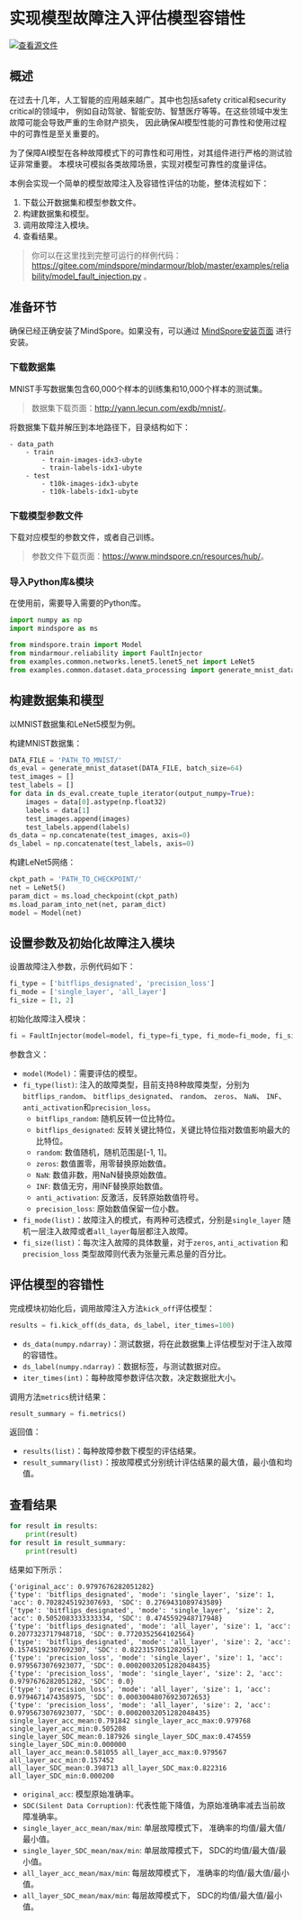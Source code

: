 # 实现模型故障注入评估模型容错性

[![查看源文件](https://mindspore-website.obs.cn-north-4.myhuaweicloud.com/website-images/master/resource/_static/logo_source.png)](https://gitee.com/mindspore/docs/blob/master/docs/mindarmour/docs/source_zh_cn/fault_injection.md)

## 概述

在过去十几年，人工智能的应用越来越广。其中也包括safety critical和security critical的领域中，
例如自动驾驶、智能安防、智慧医疗等等。在这些领域中发生故障可能会导致严重的生命财产损失，
因此确保AI模型性能的可靠性和使用过程中的可靠性是至关重要的。

为了保障AI模型在各种故障模式下的可靠性和可用性，对其组件进行严格的测试验证非常重要。
本模块可模拟各类故障场景，实现对模型可靠性的度量评估。

本例会实现一个简单的模型故障注入及容错性评估的功能，整体流程如下：

1. 下载公开数据集和模型参数文件。
2. 构建数据集和模型。
3. 调用故障注入模块。
4. 查看结果。

> 你可以在这里找到完整可运行的样例代码：<https://gitee.com/mindspore/mindarmour/blob/master/examples/reliability/model_fault_injection.py> 。

## 准备环节

确保已经正确安装了MindSpore。如果没有，可以通过 [MindSpore安装页面](https://www.mindspore.cn/install) 进行安装。  

### 下载数据集

MNIST手写数据集包含60,000个样本的训练集和10,000个样本的测试集。
> 数据集下载页面：<http://yann.lecun.com/exdb/mnist/>。

将数据集下载并解压到本地路径下，目录结构如下：

```text
- data_path
    - train
        - train-images-idx3-ubyte
        - train-labels-idx1-ubyte
    - test
        - t10k-images-idx3-ubyte
        - t10k-labels-idx1-ubyte
```

### 下载模型参数文件

下载对应模型的参数文件，或者自己训练。
> 参数文件下载页面：<https://www.mindspore.cn/resources/hub/>。

### 导入Python库&模块

在使用前，需要导入需要的Python库。

```python
import numpy as np
import mindspore as ms

from mindspore.train import Model
from mindarmour.reliability import FaultInjector
from examples.common.networks.lenet5.lenet5_net import LeNet5
from examples.common.dataset.data_processing import generate_mnist_dataset
```

## 构建数据集和模型

以MNIST数据集和LeNet5模型为例。

构建MNIST数据集：

```python
DATA_FILE = 'PATH_TO_MNIST/'
ds_eval = generate_mnist_dataset(DATA_FILE, batch_size=64)
test_images = []
test_labels = []
for data in ds_eval.create_tuple_iterator(output_numpy=True):
    images = data[0].astype(np.float32)
    labels = data[1]
    test_images.append(images)
    test_labels.append(labels)
ds_data = np.concatenate(test_images, axis=0)
ds_label = np.concatenate(test_labels, axis=0)
```

构建LeNet5网络：

```python
ckpt_path = 'PATH_TO_CHECKPOINT/'
net = LeNet5()
param_dict = ms.load_checkpoint(ckpt_path)
ms.load_param_into_net(net, param_dict)
model = Model(net)
```

## 设置参数及初始化故障注入模块

设置故障注入参数，示例代码如下：

```python
fi_type = ['bitflips_designated', 'precision_loss']
fi_mode = ['single_layer', 'all_layer']
fi_size = [1, 2]
```

初始化故障注入模块：

```python
fi = FaultInjector(model=model, fi_type=fi_type, fi_mode=fi_mode, fi_size=fi_size)
```

参数含义：

- `model(Model)`：需要评估的模型。
- `fi_type(list)`: 注入的故障类型，目前支持8种故障类型，分别为`bitflips_random`、 `bitflips_designated`、 `random`、 `zeros`、 `NaN`、 `INF`、 `anti_activation`和`precision_loss`。
    - `bitflips_random`: 随机反转一位比特位。
    - `bitflips_designated`: 反转关键比特位，关键比特位指对数值影响最大的比特位。
    - `random`: 数值随机，随机范围是[-1, 1]。
    - `zeros`: 数值置零，用零替换原始数值。
    - `NaN`: 数值非数，用NaN替换原始数值。
    - `INF`: 数值无穷，用INF替换原始数值。
    - `anti_activation`: 反激活，反转原始数值符号。
    - `precision_loss`: 原始数值保留一位小数。
- `fi_mode(list)`：故障注入的模式，有两种可选模式，分别是`single_layer` 随机一层注入故障或者`all_layer`每层都注入故障。
- `fi_size(list)`：每次注入故障的具体数量，对于`zeros`, `anti_activation` 和 `precision_loss` 类型故障则代表为张量元素总量的百分比。

## 评估模型的容错性

完成模块初始化后，调用故障注入方法`kick_off`评估模型：

```python
results = fi.kick_off(ds_data, ds_label, iter_times=100)
```

- `ds_data(numpy.ndarray)`：测试数据，将在此数据集上评估模型对于注入故障的容错性。
- `ds_label(numpy.ndarray)`：数据标签，与测试数据对应。
- `iter_times(int)`：每种故障参数评估次数，决定数据批大小。

调用方法`metrics`统计结果：

```python
result_summary = fi.metrics()
```

返回值：

- `results(list)`：每种故障参数下模型的评估结果。
- `result_summary(list)`：按故障模式分别统计评估结果的最大值，最小值和均值。

## 查看结果

```python
for result in results:
    print(result)
for result in result_summary:
    print(result)
```

结果如下所示：

```text
{'original_acc': 0.9797676282051282}
{'type': 'bitflips_designated', 'mode': 'single_layer', 'size': 1, 'acc': 0.7028245192307693, 'SDC': 0.2769431089743589}
{'type': 'bitflips_designated', 'mode': 'single_layer', 'size': 2, 'acc': 0.5052083333333334, 'SDC': 0.4745592948717948}
{'type': 'bitflips_designated', 'mode': 'all_layer', 'size': 1, 'acc': 0.2077323717948718, 'SDC': 0.7720352564102564}
{'type': 'bitflips_designated', 'mode': 'all_layer', 'size': 2, 'acc': 0.15745192307692307, 'SDC': 0.8223157051282051}
{'type': 'precision_loss', 'mode': 'single_layer', 'size': 1, 'acc': 0.9795673076923077, 'SDC': 0.00020032051282048435}
{'type': 'precision_loss', 'mode': 'single_layer', 'size': 2, 'acc': 0.9797676282051282, 'SDC': 0.0}
{'type': 'precision_loss', 'mode': 'all_layer', 'size': 1, 'acc': 0.9794671474358975, 'SDC': 0.00030048076923072653}
{'type': 'precision_loss', 'mode': 'all_layer', 'size': 2, 'acc': 0.9795673076923077, 'SDC': 0.00020032051282048435}
single_layer_acc_mean:0.791842 single_layer_acc_max:0.979768 single_layer_acc_min:0.505208
single_layer_SDC_mean:0.187926 single_layer_SDC_max:0.474559 single_layer_SDC_min:0.000000
all_layer_acc_mean:0.581055 all_layer_acc_max:0.979567 all_layer_acc_min:0.157452
all_layer_SDC_mean:0.398713 all_layer_SDC_max:0.822316 all_layer_SDC_min:0.000200
```

- `original_acc`: 模型原始准确率。
- `SDC(Silent Data Corruption)`: 代表性能下降值，为原始准确率减去当前故障准确率。
- `single_layer_acc_mean/max/min`: 单层故障模式下， 准确率的均值/最大值/最小值。
- `single_layer_SDC_mean/max/min`: 单层故障模式下， SDC的均值/最大值/最小值。
- `all_layer_acc_mean/max/min`: 每层故障模式下， 准确率的均值/最大值/最小值。
- `all_layer_SDC_mean/max/min`: 每层故障模式下， SDC的均值/最大值/最小值。
